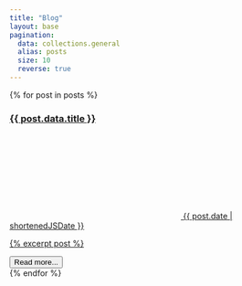 ```yaml
---
title: "Blog"
layout: base
pagination:
  data: collections.general
  alias: posts
  size: 10
  reverse: true
---
```


<div class="blog-posts">
{% for post in posts %}
  <a href="{{ post.url | url }}" class="card-container">
    <div class="post-content card">
      <h3>{{ post.data.title }}</h3>
      <div class="description description-date">
        <p class="inline-card"><svg class="icon icon-calendar"><use xlink:href="#icon-calendar"></use></svg> {{ post.date | shortenedJSDate }}</p>
      </div>
      <p>{% excerpt post %}</p>
      <button class="read-more-button">Read more...</button>
    </div>
  </a>
{% endfor %}
</div>